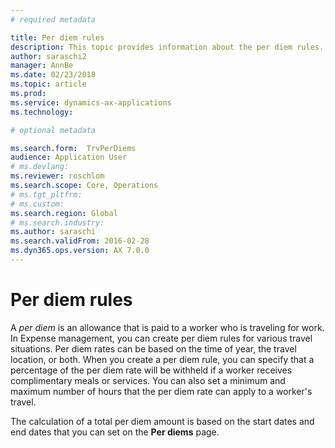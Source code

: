 ```yaml
---
# required metadata

title: Per diem rules
description: This topic provides information about the per diem rules.
author: saraschi2
manager: AnnBe
ms.date: 02/23/2018
ms.topic: article
ms.prod: 
ms.service: dynamics-ax-applications
ms.technology: 

# optional metadata

ms.search.form:  TrvPerDiems
audience: Application User
# ms.devlang: 
ms.reviewer: roschlom
ms.search.scope: Core, Operations
# ms.tgt_pltfrm: 
# ms.custom: 
ms.search.region: Global
# ms.search.industry: 
ms.author: saraschi
ms.search.validFrom: 2016-02-28
ms.dyn365.ops.version: AX 7.0.0
---
```


# Per diem rules

A *per diem* is an allowance that is paid to a worker who is traveling for work. In Expense management, you can create per diem rules for 
various travel situations. Per diem rates can be based on the time of year, the travel location, or both. When you create a per diem 
rule, you can specify that a percentage of the per diem rate will be withheld if a worker receives complimentary meals or services. You can
also set a minimum and maximum number of hours that the per diem rate can apply to a worker's travel.

The calculation of a total per diem amount is based on the start dates and end dates that you can set on the **Per diems** page.
